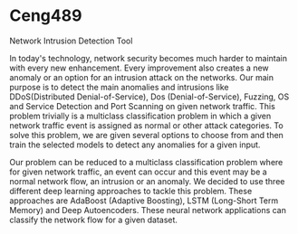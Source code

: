 # Ceng489
Network Intrusion Detection Tool

  In today's technology, network security becomes much harder to maintain with every new enhancement. Every improvement also creates a new anomaly or an option for an intrusion attack on the networks. Our main purpose is to detect the main anomalies and intrusions like DDoS(Distributed Denial-of-Service), Dos (Denial-of-Service), Fuzzing, OS and Service Detection and Port Scanning on given network traffic. This problem trivially is a multiclass classification problem in which a given network traffic event is assigned as normal or other attack categories. To solve this problem, we are given several options to choose from and then train the selected models to detect any anomalies for a given input. 
  
  Our problem can be reduced to a multiclass classification problem where for given network traffic, an event can occur and this event may be a normal network flow, an intrusion or an anomaly. We decided to use three different deep learning approaches to tackle this problem. These approaches are AdaBoost (Adaptive Boosting), LSTM (Long-Short Term Memory) and Deep Autoencoders. These neural network applications can classify the network flow for a given dataset. 
